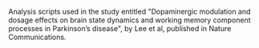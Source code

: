 Analysis scripts used in the study entitled "Dopaminergic modulation and dosage effects on brain state dynamics and working memory component processes in Parkinson’s disease", by Lee et al, published in Nature Communications.  
